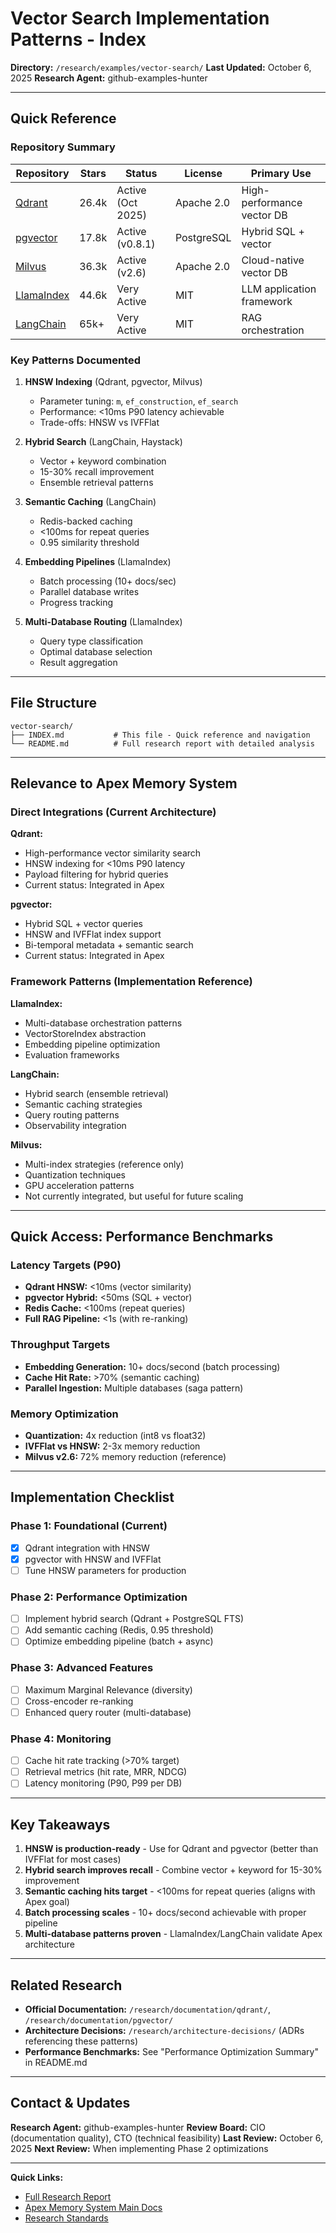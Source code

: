 # Vector Search Implementation Patterns - Index

**Directory:** `/research/examples/vector-search/`
**Last Updated:** October 6, 2025
**Research Agent:** github-examples-hunter

---

## Quick Reference

### Repository Summary

| Repository | Stars | Status | License | Primary Use |
|------------|-------|--------|---------|-------------|
| [Qdrant](https://github.com/qdrant/qdrant) | 26.4k | Active (Oct 2025) | Apache 2.0 | High-performance vector DB |
| [pgvector](https://github.com/pgvector/pgvector) | 17.8k | Active (v0.8.1) | PostgreSQL | Hybrid SQL + vector |
| [Milvus](https://github.com/milvus-io/milvus) | 36.3k | Active (v2.6) | Apache 2.0 | Cloud-native vector DB |
| [LlamaIndex](https://github.com/run-llama/llama_index) | 44.6k | Very Active | MIT | LLM application framework |
| [LangChain](https://github.com/langchain-ai/langchain) | 65k+ | Very Active | MIT | RAG orchestration |

### Key Patterns Documented

1. **HNSW Indexing** (Qdrant, pgvector, Milvus)
   - Parameter tuning: `m`, `ef_construction`, `ef_search`
   - Performance: <10ms P90 latency achievable
   - Trade-offs: HNSW vs IVFFlat

2. **Hybrid Search** (LangChain, Haystack)
   - Vector + keyword combination
   - 15-30% recall improvement
   - Ensemble retrieval patterns

3. **Semantic Caching** (LangChain)
   - Redis-backed caching
   - <100ms for repeat queries
   - 0.95 similarity threshold

4. **Embedding Pipelines** (LlamaIndex)
   - Batch processing (10+ docs/sec)
   - Parallel database writes
   - Progress tracking

5. **Multi-Database Routing** (LlamaIndex)
   - Query type classification
   - Optimal database selection
   - Result aggregation

---

## File Structure

```
vector-search/
├── INDEX.md           # This file - Quick reference and navigation
└── README.md          # Full research report with detailed analysis
```

---

## Relevance to Apex Memory System

### Direct Integrations (Current Architecture)

**Qdrant:**
- High-performance vector similarity search
- HNSW indexing for <10ms P90 latency
- Payload filtering for hybrid queries
- Current status: Integrated in Apex

**pgvector:**
- Hybrid SQL + vector queries
- HNSW and IVFFlat index support
- Bi-temporal metadata + semantic search
- Current status: Integrated in Apex

### Framework Patterns (Implementation Reference)

**LlamaIndex:**
- Multi-database orchestration patterns
- VectorStoreIndex abstraction
- Embedding pipeline optimization
- Evaluation frameworks

**LangChain:**
- Hybrid search (ensemble retrieval)
- Semantic caching strategies
- Query routing patterns
- Observability integration

**Milvus:**
- Multi-index strategies (reference only)
- Quantization techniques
- GPU acceleration patterns
- Not currently integrated, but useful for future scaling

---

## Quick Access: Performance Benchmarks

### Latency Targets (P90)

- **Qdrant HNSW:** <10ms (vector similarity)
- **pgvector Hybrid:** <50ms (SQL + vector)
- **Redis Cache:** <100ms (repeat queries)
- **Full RAG Pipeline:** <1s (with re-ranking)

### Throughput Targets

- **Embedding Generation:** 10+ docs/second (batch processing)
- **Cache Hit Rate:** >70% (semantic caching)
- **Parallel Ingestion:** Multiple databases (saga pattern)

### Memory Optimization

- **Quantization:** 4x reduction (int8 vs float32)
- **IVFFlat vs HNSW:** 2-3x memory reduction
- **Milvus v2.6:** 72% memory reduction (reference)

---

## Implementation Checklist

### Phase 1: Foundational (Current)
- [x] Qdrant integration with HNSW
- [x] pgvector with HNSW and IVFFlat
- [ ] Tune HNSW parameters for production

### Phase 2: Performance Optimization
- [ ] Implement hybrid search (Qdrant + PostgreSQL FTS)
- [ ] Add semantic caching (Redis, 0.95 threshold)
- [ ] Optimize embedding pipeline (batch + async)

### Phase 3: Advanced Features
- [ ] Maximum Marginal Relevance (diversity)
- [ ] Cross-encoder re-ranking
- [ ] Enhanced query router (multi-database)

### Phase 4: Monitoring
- [ ] Cache hit rate tracking (>70% target)
- [ ] Retrieval metrics (hit rate, MRR, NDCG)
- [ ] Latency monitoring (P90, P99 per DB)

---

## Key Takeaways

1. **HNSW is production-ready** - Use for Qdrant and pgvector (better than IVFFlat for most cases)
2. **Hybrid search improves recall** - Combine vector + keyword for 15-30% improvement
3. **Semantic caching hits target** - <100ms for repeat queries (aligns with Apex goal)
4. **Batch processing scales** - 10+ docs/second achievable with proper pipeline
5. **Multi-database patterns proven** - LlamaIndex/LangChain validate Apex architecture

---

## Related Research

- **Official Documentation:** `/research/documentation/qdrant/`, `/research/documentation/pgvector/`
- **Architecture Decisions:** `/research/architecture-decisions/` (ADRs referencing these patterns)
- **Performance Benchmarks:** See "Performance Optimization Summary" in README.md

---

## Contact & Updates

**Research Agent:** github-examples-hunter
**Review Board:** CIO (documentation quality), CTO (technical feasibility)
**Last Review:** October 6, 2025
**Next Review:** When implementing Phase 2 optimizations

---

**Quick Links:**
- [Full Research Report](./README.md)
- [Apex Memory System Main Docs](/apex-memory-system/CLAUDE.md)
- [Research Standards](/research/documentation/README.md)
